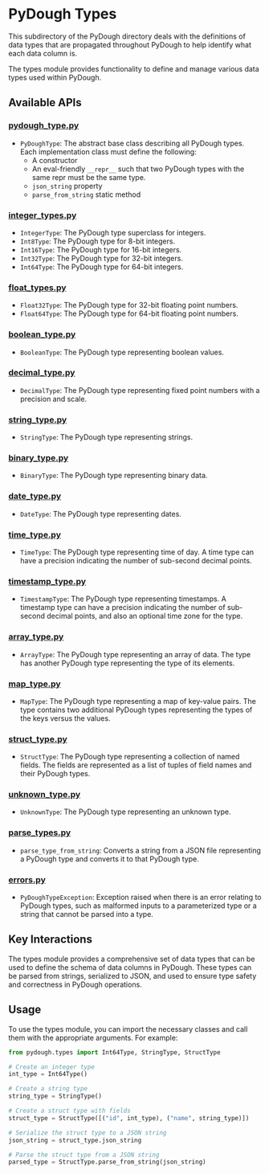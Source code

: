 # PyDough Types

This subdirectory of the PyDough directory deals with the definitions of data types that are propagated throughout PyDough to help identify what each data column is.

The types module provides functionality to define and manage various data types used within PyDough.

## Available APIs

### [pydough_type.py](pydough_type.py)

- `PyDoughType`: The abstract base class describing all PyDough types. Each implementation class must define the following:
    - A constructor
    - An eval-friendly `__repr__` such that two PyDough types with the same repr must be the same type.
    - `json_string` property
    - `parse_from_string` static method

### [integer_types.py](integer_types.py)

- `IntegerType`: The PyDough type superclass for integers.
- `Int8Type`: The PyDough type for 8-bit integers.
- `Int16Type`: The PyDough type for 16-bit integers.
- `Int32Type`: The PyDough type for 32-bit integers.
- `Int64Type`: The PyDough type for 64-bit integers.

### [float_types.py](float_types.py)

- `Float32Type`: The PyDough type for 32-bit floating point numbers.
- `Float64Type`: The PyDough type for 64-bit floating point numbers.

### [boolean_type.py](boolean_type.py)

- `BooleanType`: The PyDough type representing boolean values.

### [decimal_type.py](decimal_type.py)

- `DecimalType`: The PyDough type representing fixed point numbers with a precision and scale.

### [string_type.py](string_type.py)

- `StringType`: The PyDough type representing strings.

### [binary_type.py](binary_type.py)

- `BinaryType`: The PyDough type representing binary data.

### [date_type.py](date_type.py)

- `DateType`: The PyDough type representing dates.

### [time_type.py](time_type.py)

- `TimeType`: The PyDough type representing time of day. A time type can have a precision indicating the number of sub-second decimal points.

### [timestamp_type.py](timestamp_type.py)

- `TimestampType`: The PyDough type representing timestamps. A timestamp type can have a precision indicating the number of sub-second decimal points, and also an optional time zone for the type.

### [array_type.py](array_type.py)

- `ArrayType`: The PyDough type representing an array of data. The type has another PyDough type representing the type of its elements.

### [map_type.py](map_type.py)

- `MapType`: The PyDough type representing a map of key-value pairs. The type contains two additional PyDough types representing the types of the keys versus the values.

### [struct_type.py](struct_type.py)

- `StructType`: The PyDough type representing a collection of named fields. The fields are represented as a list of tuples of field names and their PyDough types.

### [unknown_type.py](unknown_type.py)

- `UnknownType`: The PyDough type representing an unknown type.

### [parse_types.py](parse_types.py)

- `parse_type_from_string`: Converts a string from a JSON file representing a PyDough type and converts it to that PyDough type.

### [errors.py](errors.py)

- `PyDoughTypeException`: Exception raised when there is an error relating to PyDough types, such as malformed inputs to a parameterized type or a string that cannot be parsed into a type.

## Key Interactions

The types module provides a comprehensive set of data types that can be used to define the schema of data columns in PyDough. These types can be parsed from strings, serialized to JSON, and used to ensure type safety and correctness in PyDough operations.

## Usage

To use the types module, you can import the necessary classes and call them with the appropriate arguments. For example:

```python
from pydough.types import Int64Type, StringType, StructType

# Create an integer type
int_type = Int64Type()

# Create a string type
string_type = StringType()

# Create a struct type with fields
struct_type = StructType([("id", int_type), ("name", string_type)])

# Serialize the struct type to a JSON string
json_string = struct_type.json_string

# Parse the struct type from a JSON string
parsed_type = StructType.parse_from_string(json_string)
```
